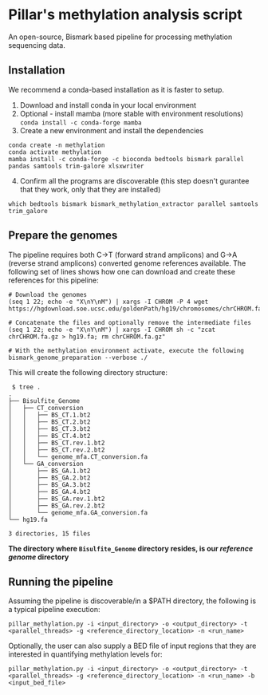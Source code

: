 # Pillar's methylation analysis script
An open-source, Bismark based pipeline for processing methylation sequencing data.

## Installation
We recommend a conda-based installation as it is faster to setup.  
1. Download and install conda in your local environment  
2. Optional - install mamba (more stable with environment resolutions)  
`conda install -c conda-forge mamba`
3. Create a new environment and install the dependencies  
```
conda create -n methylation  
conda activate methylation  
mamba install -c conda-forge -c bioconda bedtools bismark parallel pandas samtools trim-galore xlsxwriter
```  

4. Confirm all the programs are discoverable (this step doesn't gurantee that they work, only that they are installed)
```
which bedtools bismark bismark_methylation_extractor parallel samtools trim_galore
```

## Prepare the genomes
The pipeline requires both C->T (forward strand amplicons) and G->A (reverse strand amplicons) converted genome references available.  The following set of lines shows how one can download and create these references for this pipeline:
```
# Download the genomes
(seq 1 22; echo -e "X\nY\nM") | xargs -I CHROM -P 4 wget https://hgdownload.soe.ucsc.edu/goldenPath/hg19/chromosomes/chrCHROM.fa.gz

# Concatenate the files and optionally remove the intermediate files
(seq 1 22; echo -e "X\nY\nM") | xargs -I CHROM sh -c "zcat chrCHROM.fa.gz > hg19.fa; rm chrCHROM.fa.gz"

# With the methylation environment activate, execute the following
bismark_genome_preparation --verbose ./
```

This will create the following directory structure:
```
 $ tree .
.
├── Bisulfite_Genome
│   ├── CT_conversion
│   │   ├── BS_CT.1.bt2
│   │   ├── BS_CT.2.bt2
│   │   ├── BS_CT.3.bt2
│   │   ├── BS_CT.4.bt2
│   │   ├── BS_CT.rev.1.bt2
│   │   ├── BS_CT.rev.2.bt2
│   │   └── genome_mfa.CT_conversion.fa
│   └── GA_conversion
│       ├── BS_GA.1.bt2
│       ├── BS_GA.2.bt2
│       ├── BS_GA.3.bt2
│       ├── BS_GA.4.bt2
│       ├── BS_GA.rev.1.bt2
│       ├── BS_GA.rev.2.bt2
│       └── genome_mfa.GA_conversion.fa
└── hg19.fa

3 directories, 15 files
```

**The directory where `Bisulfite_Genome` directory resides, is our *reference genome* directory**

## Running the pipeline
Assuming the pipeline is discoverable/in a $PATH directory, the following is a typical pipeline execution:
```
pillar_methylation.py -i <input_directory> -o <output_directory> -t <parallel_threads> -g <reference_directory_location> -n <run_name>
```

Optionally, the user can also supply a BED file of input regions that they are interested in quantifying methylation levels for:
```
pillar_methylation.py -i <input_directory> -o <output_directory> -t <parallel_threads> -g <reference_directory_location> -n <run_name> -b <input_bed_file>
```
